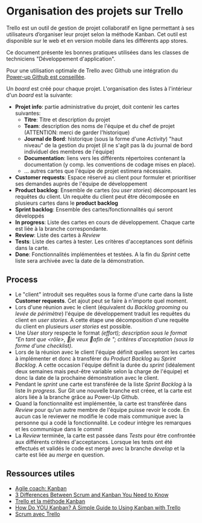 # Organisation des projets sur Trello

Trello est un outil de gestion de projet collaboratif en ligne permettant à ses utilisateurs d’organiser leur projet selon la méthode Kanban. Cet outil est disponible sur le web et en version mobile dans les différents app stores.

Ce document présente les bonnes pratiques utilisées dans les classes de techniciens "Développement d'application".

Pour une utilisation optimale de Trello avec Github une intégration du [Power-up Github est conseillée](http://help.trello.com/article/1065-using-the-github-power-up).

Un _board_ est créé pour chaque projet. L'organisation des listes à l'intérieur d'un _board_ est la suivante:

  * **Projet info**: partie administrative du projet, doit contenir les cartes suivantes:
    * **Titre**: Titre et description du projet
    * **Team**: description des noms de l'équipe et du chef de projet (ATTENTION: merci de garder l'historique)
    * **Journal de Bord**: historique (sous la forme d'une _Activity_) "haut niveau" de la gestion du projet (il ne s'agit pas là du journal de bord individuel des membres de l'équipe)
    * **Documentation**: liens vers les différents répertoires contenant la documentation (y comp. les conventions de codage mises en place).
    * ... autres cartes que l'équipe de projet estimera nécessaire.
  * **Customer requests**: Espace réservé au client pour formuler et prioritiser ses demandes auprès de l'équipe de développement
  * **Product backlog**: Ensemble de cartes (ou _user stories_) décomposant les requêtes du client. Un requête du client peut être décomposée en plusieurs cartes dans le **product backlog**
  * **Sprint backlog**: Ensemble des cartes/fonctionnalités qui seront développés
  * **In progress**: Liste des cartes en cours de développement. Chaque carte est liée à la branche correspondante.
  * **Review**: Liste des cartes à _Review_
  * **Tests**: Liste des cartes à tester. Les critères d'acceptances sont définis dans la carte.
  * **Done**: Fonctionnalités implémentées et testées. A la fin du _Sprint_ cette liste sera archivée avec la date de la démonstration.

## Process

  * Le "client" introduit ses requêtes sous la forme d'une carte dans la liste **Customer requests**. Cet ajout peut se faire à n'importe quel moment.
  * Lors d'une réunion avec le client (équivalent du _Backlog grooming_ ou _levée de périmètre_) l'équipe de développement traduit les requêtes du client en _user stories_. A cette étape une décomposition d'une requête du client en plusieurs _user stories_ est possible.
  * Une _User story_ respecte le format *<Identifiant> <Titre> (effort); description sous le format "En tant que <rôle>, je veux <quelque chose> afin de <atteindre un but>"; critères d'acceptation (sous la forme d'une checklist)*.
  * Lors de la réunion avec le client l'équipe définit quelles seront les cartes à implémenter et donc à transférer du _Product Backlog_ au _Sprint Backlog_. A cette occasion l'équipe définit la durée du _sprint_ (idéalement deux semaines mais peut-être variable selon la charge de l'équipe) et donc la date de la prochaine démonstration avec le client.
  * Pendant le _sprint_ une carte est transférée de la liste _Sprint Backlog_ à la liste _In progress_. Sur Git une nouvelle branche est créee, et la carte est alors liée à la branche grâce au Power-Up Github.
  * Quand la fonctionnalité est implémentée, la carte est transférée dans _Review_ pour qu'un autre membre de l'équipe puisse revoir le code. En aucun cas le reviewer ne modifie le code mais communique avec la personne qui a codé la fonctionnalité. Le codeur intègre les remarques et les communique dans le _commit_
  * La _Review_ terminée, la carte est passée dans _Tests_ pour être confrontée aux différents critères d'acceptances. Lorsque les tests ont été effectués et validés le code est mergé avec la branche _develop_ et la carte est liée au _merge_ en question.

## Ressources utiles

  * [Agile coach: Kanban](https://fr.atlassian.com/agile/kanban)
  * [3 Differences Between Scrum and Kanban You Need to Know](https://www.cprime.com/2015/02/3-differences-between-scrum-and-kanban-you-need-to-know/)
  * [Trello et la méthode Kanban](https://www.supinfo.com/articles/single/2245-trello-methode-kanban)
  * [How Do YOU Kanban? A Simple Guide to Using Kanban with Trello](https://blog.hubstaff.com/kanban-with-trello/)
  * [Scrum avec Trello](https://blog.hadrien.eu/2014/01/31/scrum-avec-trello/)
